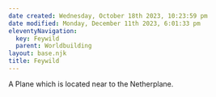 ```yaml
---
date created: Wednesday, October 18th 2023, 10:23:59 pm
date modified: Monday, December 11th 2023, 6:01:33 pm
eleventyNavigation:
  key: Feywild
  parent: Worldbuilding
layout: base.njk
title: Feywild
---
```


A Plane which is located near to the Netherplane.